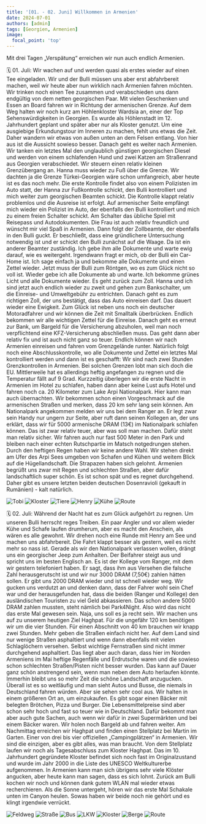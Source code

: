 ```yaml
---
title: '[01. - 02. Juni] Willkommen in Armenien'
date: 2024-07-01
authors: [admin]
tags: [Georgien, Armenien]
image:
  focal_point: 'top'
---
```

Mit drei Tagen „Verspätung“ erreichen wir nun auch endlich Armenien.

<!--more-->

🗓️ 01. Juli: Wir wachen auf und werden quasi als erstes wieder auf einen Tee eingeladen. Wir und der Bulli müssen uns aber erst abfahrbereit machen, weil wir heute aber nun wirklich nach Armenien fahren möchten. Wir trinken noch einen Tee zusammen und verabschieden uns dann endgültig von dem netten georgischen Paar. Mit vielen Geschenken und Essen an Board fahren wir in Richtung der armenischen Grenze. Auf dem Weg halten wir noch kurz am Höhlenkloster Wardsia an, einer der Top Sehenswürdigkeiten in Georgien. Es wurde als Höhlenstadt im 12. Jahrhundert geplant und später aber nur als Kloster genutzt. Um eine ausgiebige Erkundungstour im Inneren zu machen, fehlt uns etwas die Zeit. Daher wandern wir etwas von außen unten an dem Felsen entlang. Von hier aus ist die Aussicht sowieso besser. Danach geht es weiter nach Armenien. Wir tanken ein letztes Mal den unglaublich günstigen georgischen Diesel und werden von einem schlafenden Hund und zwei Katzen am Straßenrand aus Georgien verabschiedet. Wir steuern einen relativ kleinen Grenzübergang an. Hanna muss wieder zu Fuß über die Grenze. Wir dachten ja die Grenze Türkei-Georgien wäre schon umfangreich, aber heute ist es das noch mehr. Die erste Kontrolle findet also von einem Polizisten im Auto statt, der Hanna zur Fußkontrolle schickt, den Bulli kontrolliert und mich weiter zum georgischen Beamten schickt. Die Kontrolle klappt relativ problemlos und die Ausreise ist erfolgt. Auf armenischer Seite empfängt mich wieder ein Polizist im Auto, der ebenfalls den Bulli kontrolliert und mich zu einem freien Schalter schickt. Am Schalter das übliche Spiel mit Reisepass und Autodokumenten. Die Frau ist auch relativ freundlich und wünscht mir viel Spaß in Armenien. Dann folgt der Zollbeamte, der ebenfalls in den Bulli guckt. Er beschließt, dass eine gründlichere Untersuchung notwendig ist und er schickt den Bulli zunächst auf die Waage. Da ist ein anderer Beamter zuständig. Ich gebe ihm alle Dokumente und warte ewig darauf, wie es weitergeht. Irgendwann fragt er mich, ob der Bulli ein Car-Home ist. Ich sage einfach ja und bekomme alle Dokumente und einen Zettel wieder. Jetzt muss der Bulli zum Röntgen, wo es zum Glück nicht so voll ist. Wieder gebe ich alle Dokumente ab und warte. Ich bekomme grünes Licht und alle Dokumente wieder. Es geht zurück zum Zoll. Hanna und ich sind jetzt auch endlich wieder zu zweit und gehen zum Bankschalter, um die Einreise- und Umweltgebühr zu entrichten. Danach geht es zum richtigen Zoll, der uns bestätigt, dass das Auto einreisen darf. Das dauert wieder eine Ewigkeit. Zum Glück ist neben uns noch ein deutscher Motoradfahrer und wir können die Zeit mit Smalltalk überbrücken. Endlich bekommen wir alle wichtigen Zettel für die Einreise. Danach geht es erneut zur Bank, um Bargeld für die Versicherung abzuholen, weil man noch verpflichtend eine KFZ-Versicherung abschließen muss. Das geht dann aber relativ fix und ist auch nicht ganz so teuer. Endlich können wir nach Armenien einreisen und fahren vom Grenzgelände runter. Natürlich folgt noch eine Abschlusskontrolle, wo alle Dokumente und Zettel ein letztes Mal kontrolliert werden und dann ist es geschafft: Wir sind nach zwei Stunden Grenzkontrollen in Armenien. Bei solchen Grenzen lobt man sich doch die EU. Mittlerweile hat es allerdings heftig angefangen zu regnen und die Temperatur fällt auf 9 Grad. Kurzzeitig überlegen wir die erste Nacht in Armenien im Hotel zu schlafen, haben dann aber keine Lust aufs Hotel und fahren noch ca. 20 Kilometer zum Lake Arpi Nationalpark. Hier kann man auch übernachten. Wir bekommen schon einen Vorgeschmack auf die armenischen Straßen und merken, dass 20 km sehr lang sein können. Am Nationalpark angekommen melden wir uns bei dem Ranger an. Er legt zwar sein Handy nur ungern zur Seite, aber ruft dann seinen Kollegen an, der uns erklärt, dass wir für 5000 armenische DRAM (13€) im Nationalpark schlafen können. Das ist zwar relativ teuer, aber was soll man machen. Dafür steht man relativ sicher. Wir fahren auch nur fast 500 Meter in den Park und bleiben nach einer echten Rutschpartie im Matsch notgedrungen stehen. Durch den heftigen Regen haben wir keine andere Wahl. Wir stehen direkt am Ufer des Arpi Sees umgeben von Schafen und Kühen und weitem Blick auf die Hügellandschaft. Die Strapazen haben sich gelohnt. Armenien begrüßt uns zwar mit Regen und schlechten Straßen, aber dafür landschaftlich super schön. Es ist schon spät und es regnet durchgehend. Daher gibt es unsere letzten beiden deutschen Dosenravioli (gekauft in Rumänien) - kalt natürlich.

<img src="Tobi.jpg" alt="Tobi" caption="">

<img src="Hoehlenklosterr.jpg" alt="Kloster" caption="">

<img src="HundKatze.jpg" alt="Tiere" caption="">

<img src="HenrySee.jpg" alt="Henry" caption="">

<img src="Kuehe.jpg" alt="Kühe" caption="">

<img src="Route_01.07.24.jpg" alt="Route" caption=" ">

🗓️ 02. Juli: Während der Nacht hat es zum Glück aufgehört zu regnen. Um unseren Bulli herrscht reges Treiben. Ein paar Angler und vor allem wieder Kühe und Schafe laufen drumherum, aber es macht den Anschein, als wären es alle gewohnt. Wir drehen noch eine Runde mit Henry am See und machen uns abfahrbereit. Die Fahrt klappt besser als gestern, weil es nicht mehr so nass ist. Gerade als wir den Nationalpark verlassen wollen, drängt uns ein georgischer Jeep zum Anhalten. Der Beifahrer steigt aus und spricht uns im besten Englisch an. Es ist der Kollege vom Ranger, mit dem wir gestern telefoniert haben. Er sagt, dass ihm aus Versehen die falsche Zahl herausgerutscht ist und wir nur 3000 DRAM (7,50€) zahlen hätten sollen. Er gibt uns 2000 DRAM wieder und ist schnell wieder weg. Wir gucken uns verdutzt an und denken dann, dass der Fahrer wohl sein Chef war und der herausgefunden hat, dass die beiden (Ranger und Kollege) den ausländischen Touristen zu viel Geld abkassieren. Das schon andere 5000 DRAM zahlen mussten, steht nämlich bei Park4Night. Also wird das nicht das erste Mal gewesen sein. Naja, uns soll es ja recht sein. Wir machen uns auf zu unserem heutigen Ziel Haghpat. Für die ungefähr 120 km benötigen wir um die vier Stunden. Für einen Abschnitt von 40 km brauchen wir knapp zwei Stunden. Mehr geben die Straßen einfach nicht her. Auf dem Land sind nur wenige Straßen asphaltiert und wenn dann ebenfalls mit vielen Schlaglöchern versehen. Selbst wichtige Fernstraßen sind nicht immer durchgehend asphaltiert. Das liegt aber auch daran, dass hier im Norden Armeniens im Mai heftige Regenfälle und Erdrutsche waren und die sowieso schon schlechten Straßen/Pisten nicht besser wurden. Das kann auf Dauer ganz schön anstrengend sein, wenn man neben dem Auto herlaufen könnte. Immerhin bleibt uns so mehr Zeit die schöne Landschaft anzugucken. Überall ist es so weitläufig und man sieht Autos und Busse, die niemals in Deutschland fahren würden. Aber sie sehen sehr cool aus. Wir halten in einem größeren Ort an, um einzukaufen. Es gibt sogar einen Bäcker mit belegten Brötchen, Pizza und Burger. Die Lebensmittelpreise sind aber schon sehr hoch und fast so teuer wie in Deutschland. Dafür bekommt man aber auch gute Sachen, auch wenn wir dafür in zwei Supermärkten und bei einem Bäcker waren. Wir holen noch Bargeld ab und fahren weiter. Am Nachmittag erreichen wir Haghpat und finden einen Stellplatz bei Martin im Garten. Einer von drei bis vier offiziellen „Campingplätzen“ in Armenien. Wir sind die einzigen, aber es gibt alles, was man braucht. Von dem Stellplatz laufen wir noch als Tagesabschluss zum Kloster Haghpat. Das im 10. Jahrhundert gegründete Kloster befindet sich noch fast im Originalzustand und wurde im Jahr 2000 in die Liste des UNESCO Weltkulturerbe aufgenommen. In Armenien kann man sich übrigens sehr viele Klöster angucken, aber heute kann man sagen, dass es sich lohnt. Zurück am Bulli kochen wir noch und können dank gutem WLAN mal wieder etwas recherchieren. Als die Sonne untergeht, hören wir das erste Mal Schakale unten im Canyon heulen. Sowas haben wir beide noch nie gehört und es klingt irgendwie verrückt.

<img src="Feldweg.jpg" alt="Feldweg" caption="">

<img src="Strasse.jpg" alt="Straße" caption="">

<img src="Bus.jpg" alt="Bus" caption="">

<img src="LKW.jpg" alt="LKW" caption="">

<img src="Kloster.jpg" alt="Kloster" caption="">

<img src="Berge.jpg" alt="Berge" caption="">

<img src="Route_02.07.24.jpg" alt="Route" caption=" ">
